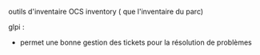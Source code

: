 
outils d'inventaire OCS inventory ( que l'inventaire du parc)


glpi :
- permet une bonne gestion des tickets pour la résolution de problèmes
